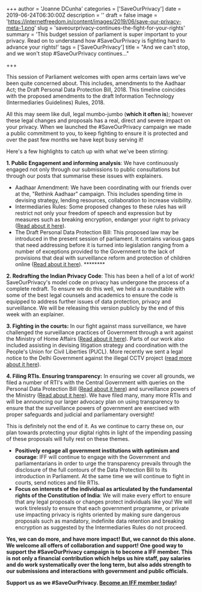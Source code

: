 +++
author = 'Joanne DCunha'
categories = ['SaveOurPrivacy']
date = 2019-06-24T06:30:00Z
description = ''
draft = false
image = 'https://internetfreedom.in/content/images/2019/06/save-our-privacy-meta-1.png'
slug = 'saveourprivacy-continues-the-fight-for-your-rights'
summary = 'This budget session of parliament is super important to your privacy. Read on to understand how #SaveOurPrivacy is fighting hard to advance your rights!'
tags = ['SaveOurPrivacy']
title = "And we can't stop, and we won't stop #SaveOurPrivacy continues..."

+++


This session of Parliament welcomes with open arms certain laws we've been quite concerned about. This includes, amendments to the Aadhaar Act; the Draft Personal Data Protection Bill, 2018. This timeline coincides with the proposed amendments to the draft Information Technology (Intermediaries Guidelines) Rules, 2018.

All this may seem like dull, legal mumbo-jumbo (__which it often is__); however these legal changes and proposals has a real, direct and severe impact on your privacy. When we launched the #SaveOurPrivacy campaign we made a public commitment to you, to keep fighting to ensure it is protected and over the past few months we have kept busy serving it! 

Here's a few highlights to catch up with what we've been stirring:

****1. Public Engagement and informing analysis****: We have continuously engaged not only through our submissions to public consultations but through our posts that summarise these issues with explainers.

* Aadhaar Amendment: We have been coordinating with our friends over at the, "Rethink Aadhaar" campaign. This includes spending time in devising strategy, lending resources, collaboration to increase visibility.
* Intermediaries Rules: Some proposed changes to these rules has will restrict not only your freedom of speech and expression but by measures such as breaking encryption, endanger your right to privacy ([Read about it here](https://internetfreedom.in/we-urge-meity-to-press-reboot-on-the-intermediary-rules-saveourprivacy-righttomeme/)).
* The Draft Personal Data Protection Bill: This proposed law may be introduced in the present session of parliament. It contains various gaps that need addressing before it is turned into legislation ranging from a number of exceptions provided to the Government to the lack of provisions that deal with surveillance reform and protection of children online ([Read about it here](https://internetfreedom.in/saveourprivacy-initial-statement-on-justice-srikrishna-committee-report/)). ******** 

****2. Redrafting the Indian Privacy Code****: This has been a hell of a lot of work! SaveOurPrivacy's model code on privacy has undergone the process of a complete redraft. To ensure we do this well, we held a a roundtable with some of the best legal counsels and academics to ensure the code is equipped to address further issues of data protection, privacy and surveillance. We will be releasing this version publicly by the end of this week with an explainer.

****3. Fighting in the courts:**** In our fight against mass surveillance, we have challenged the surveillance practices of Government through a writ against the Ministry of Home Affairs ([Read about it here](https://internetfreedom.in/the-ministry-of-home-affairs-delegates-snooping-decryption-hacking-powers-abrogates-responsibility-and-undermine-privacy/)). Parts of our work also included assisting in devising litigation strategy and coordination with the People's Union for Civil Liberties (PUCL). More recently we sent a legal notice to the Delhi Government against the illegal CCTV project ([read more about it here](https://internetfreedom.in/legal-notice-to-the-delhi-government-to-immediately-halt-cctv-installations/)). 

****4. Filing RTIs. Ensuring transparency:**** In ensuring we cover all grounds, we filed a number of RTI's with the Central Government with queries on the Personal Data Protection Bill ([Read about it here](https://internetfreedom.in/untitled-2/)) and surveillance powers of the Ministry ([Read about it here](https://internetfreedom.in/we-wont-give-up-iff-approaches-cic-against-mhas-refusal-to-disclose-surveillance-figures/)). We have filed many, many more RTIs and will be announcing our larger advocacy plan on using transparency to ensure that the surveillance powers of government are exercised with proper safeguards and judicial and parliamentary oversight!

This is definitely not the end of it. As we continue to carry these on, our plan towards protecting your digital rights in light of the impending passing of these proposals will fully rest on these themes.

* ****Positively engage all government institutions with optimism and courage****: IFF will continue to engage with the Government and parliamentarians in order to urge the transparency prevails through the disclosure of the full contours of the Data Protection Bill to its introduction in Parliament. At the same time we will continue to fight in courts, send notices and file RTIs.
* ****Focus on interests of the individual as articulated by the fundamental rights of the Constitution of India****: We will make every effort to ensure that any legal proposals or changes protect individuals like you! We will work tirelessly to ensure that each government programme, or private use impacting privacy is rights oriented by making sure dangerous proposals such as mandatory, indefinite data retention and breaking encryption as suggested by the Intermediaries Rules do not proceed.

__Yes, we can do more, and have more impact! But, we cannot do this alone. We welcome all offers of collaboration and support!__ __One good way to support the #SaveOurPrivacy campaign is to become a IFF member. This is not only a financial contribution which helps us hire staff, pay salaries and do work systematically over the long term, but also adds strength to our submissions and interactions with government and public officials.__ 

**__Support us as we #SaveOurPrivacy. [Become an IFF member today](https://internetfreedom.in/donate/)!__**





